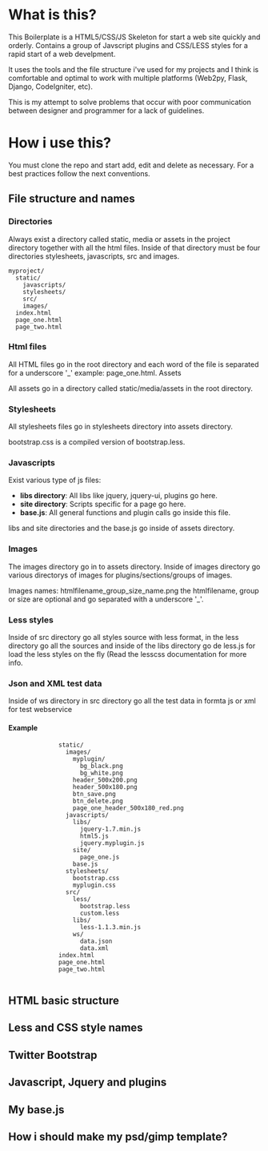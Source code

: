 # What is this? #

This Boilerplate is a HTML5/CSS/JS Skeleton for start a web site quickly and orderly. Contains a group of Javscript plugins and CSS/LESS styles for a rapid start of a web develpment.

It uses the tools and the file structure i've used for my projects and I think is comfortable and optimal to work with multiple platforms (Web2py, Flask, Django, CodeIgniter, etc).

This is my attempt to solve problems that occur with poor communication between designer and programmer for a lack of guidelines.


# How i use this? #

You must clone the repo and start add, edit and delete as necessary. For a best practices follow the next conventions.

## File structure and names ##

### Directories ###

Always exist a directory called static, media or assets in the project directory together with all the html files. Inside of that directory must be four directories stylesheets, javascripts, src and images.

```
myproject/
  static/
    javascripts/
    stylesheets/
    src/
    images/
  index.html
  page_one.html
  page_two.html
```


### Html files ##

All HTML files go in the root directory and each word of the file is separated for a underscore '\_' example: page\_one.html.
Assets

All assets go in a directory called static/media/assets in the root directory.

### Stylesheets ###

All stylesheets files go in stylesheets directory into assets directory.

bootstrap.css is a compiled version of bootstrap.less.

### Javascripts ###

Exist various type of js files:

- **libs directory**: All libs like jquery, jquery-ui, plugins go here.
- **site directory**: Scripts specific for a page go here.
- **base.js**: All general functions and plugin calls go inside this file.

libs and site directories and the base.js go inside of assets directory.

### Images ###

The images directory go in to assets directory. Inside of images directory go various directorys of images for plugins/sections/groups of images.

Images names: htmlfilename\_group\_size\_name.png the htmlfilename, group or size are optional and go separated with a underscore '\_'.

### Less styles ###

Inside of src directory go all styles source with less format, in the less directory go all the sources and inside of the libs directory go de less.js for load the less styles on the fly (Read the lesscss documentation for more info.

### Json and XML test data ###

Inside of ws directory in src directory go all the test data in formta js or xml for test webservice

#### Example ####
```
              static/
                images/
                  myplugin/
                    bg_black.png
                    bg_white.png
                  header_500x200.png
                  header_500x180.png
                  btn_save.png
                  btn_delete.png
                  page_one_header_500x180_red.png
                javascripts/
                  libs/
                    jquery-1.7.min.js
                    html5.js
                    jquery.myplugin.js
                  site/
                    page_one.js
                  base.js
                stylesheets/
                  bootstrap.css
                  myplugin.css
                src/
                  less/
                    bootstrap.less
                    custom.less
                  libs/
                    less-1.1.3.min.js
                  ws/
                    data.json
                    data.xml
              index.html
              page_one.html
              page_two.html
            
```
## HTML basic structure ##
## Less and CSS style names ##
## Twitter Bootstrap ##
## Javascript, Jquery and plugins ##
## My base.js ##
## How i should make my psd/gimp template? ##




